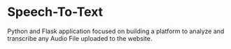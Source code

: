 # Speech-To-Text
Python and Flask application focused on building a platform to analyze and transcribe any Audio File uploaded to the website.
